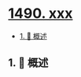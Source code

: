 # [1490. xxx](https://github.com/Tdahuyou/TNotes.leetcode/tree/main/notes/1490.%20xxx)

<!-- region:toc -->

- [1. 📝 概述](#1--概述)

<!-- endregion:toc -->

## 1. 📝 概述
